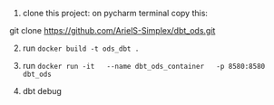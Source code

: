 1. clone this project:
on pycharm terminal copy this:

 git clone https://github.com/ArielS-Simplex/dbt_ods.git

2. run ``` docker build -t ods_dbt . ```

3. run  ```docker run -it   --name dbt_ods_container   -p 8580:8580   dbt_ods```

4.  dbt debug
